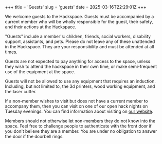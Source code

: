 +++
title = 'Guests'
slug = 'guests'
date = 2025-03-16T22:29:01Z
+++

We welcome guests to the Hackspace. Guests must be accompanied by a current member who will be wholly responsible for
the guest, their safety, and their actions at the Hackspace.

"Guests" include a member's: children, friends, social workers, disability support, assistants, and pets. Please do not
leave any of these unattended in the Hackspace. They are your responsibility and must be attended at all times.

Guests are not expected to pay anything for access to the space, unless they wish to attend the hackspace in their own
time, or make semi-frequent use of the equipment at the space.

Guests will not be allowed to use any equipment that requires an induction. Including, but not limited to, the 3d
printers, wood working equipment, and the laser cutter.

If a non-member wishes to visit but does not have a current member to accompany them, then you can visit on one of our
open hack nights on Tuesday evenings. You can find information about visiting on
[our website](https://leicesterhackspace.org.uk).

Members should not otherwise let non-members they do not know into the space. Feel free to challenge people to authenticate
with the front door if you don't believe they are a member. You are under no obligation to answer the door if the
doorbell rings.
